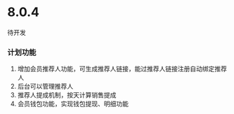 # 8.0.4

待开发

### 计划功能

1. 增加会员推荐人功能，可生成推荐人链接，能过推荐人链接注册自动绑定推荐人
2. 后台可以管理推荐人
3. 推荐人提成机制，按天计算销售提成
4. 会员钱包功能，实现钱包提现、明细功能